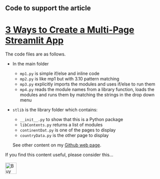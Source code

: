 ## Code to support the article 
# [3 Ways to Create a Multi-Page Streamlit App](#)

The code files are as follows.

- In the main folder
  - ``mp1.py`` is simple if/else and inline code
  - ``mp2.py`` is like mp1 but with 3.10 pattern matching
  - ``mp3.py`` explicitly imports the modules and uses if/else to run them
  - ``mp4.py`` reads the module names from a library function, loads the modules and runs them by matching the strings in the drop down menu

- ``stlib`` is the library folder which contains:
  - ``__init__.py`` to show that this is a Python package
  - ``libContents.py`` returns a list of modules
  - ``continentDat.py`` is one of the pages to display
  - ``countryData.py`` is the other page to display

  See other content on my [Github web page](https://alanjones2.github.io/).

If you find this content useful, please consider this... <br/><br/>
<a href='https://ko-fi.com/M4M64THKG' target='_blank'><img height='36' style='border:0px;height:36px;' src='https://cdn.ko-fi.com/cdn/kofi2.png?v=2' border='0' alt='Buy Me a Coffee at ko-fi.com' /></a>